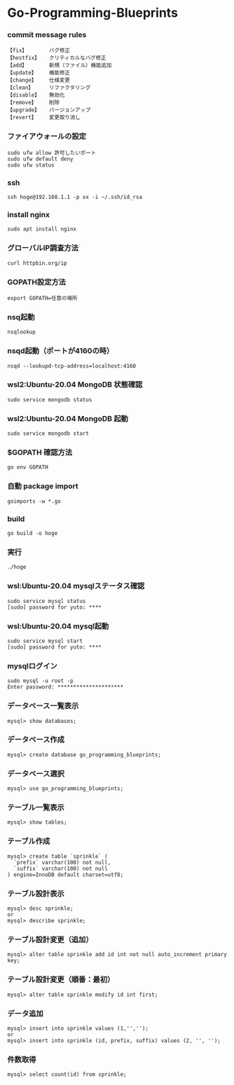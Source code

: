 # Go-Programming-Blueprints

### commit message rules
```
【fix】       バグ修正
【hostfix】   クリティカルなバグ修正
【add】       新規（ファイル）機能追加
【update】    機能修正
【change】    仕様変更
【clean】     リファクタリング
【disable】   無効化
【remove】    削除
【upgrade】   バージョンアップ
【revert】    変更取り消し
```

### ファイアウォールの設定
```
sudo ufw allow 許可したいポート
sudo ufw default deny
sudo ufw status
```

### ssh
```
ssh hoge@192.168.1.1 -p xx -i ~/.ssh/id_rsa
```

### install nginx
```
sudo apt install nginx
```

### グローバルIP調査方法
```
curl httpbin.org/ip
```

### GOPATH設定方法
```
export GOPATH=任意の場所
```

### nsq起動
```
nsqlookup
```

### nsqd起動（ポートが4160の時）
```
nsqd --lookupd-tcp-address=localhost:4160
```

### wsl2:Ubuntu-20.04 MongoDB 状態確認
```
sudo service mongodb status
```

### wsl2:Ubuntu-20.04 MongoDB 起動
```
sudo service mongodb start
```

### $GOPATH 確認方法
```
go env GOPATH
```

### 自動 package import
```
goimports -w *.go
```

### build
```
go build -o hoge
```

### 実行
```
./hoge
```

### wsl:Ubuntu-20.04 mysqlステータス確認
```
sudo service mysql status
[sudo] password for yuto: ****
```

### wsl:Ubuntu-20.04 mysql起動
```
sudo service mysql start
[sudo] password for yuto: ****
```

### mysqlログイン
```
sudo mysql -u root -p
Enter password: *********************
```

### データベース一覧表示
```
mysql> show databases;
```

### データベース作成
```
mysql> create database go_programming_blueprints;
```

### データベース選択
```
mysql> use go_programming_blueprints;
```

### テーブル一覧表示
```
mysql> show tables;
```

### テーブル作成
```
mysql> create table `sprinkle` (
  `prefix` varchar(100) not null,
  `suffix` varchar(100) not null
) engine=InnoDB default charset=utf8;
```

### テーブル設計表示
```
mysql> desc sprinkle;
or
mysql> describe sprinkle;
```

### テーブル設計変更（追加）
```
mysql> alter table sprinkle add id int not null auto_increment primary key;
```

### テーブル設計変更（順番：最初）
```
mysql> alter table sprinkle modify id int first;
```

### データ追加
```
mysql> insert into sprinkle values (1,'','');
or
mysql> insert into sprinkle (id, prefix, suffix) values (2, '', '');
```

### 件数取得
```
mysql> select count(id) from sprinkle;
```
